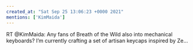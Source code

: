 ```yaml
---
created_at: "Sat Sep 25 13:06:23 +0000 2021"
mentions: ['KimMaida']
---
```


RT @KimMaida: Any fans of Breath of the Wild also into mechanical keyboards? I’m currently crafting a set of artisan keycaps inspired by Ze…